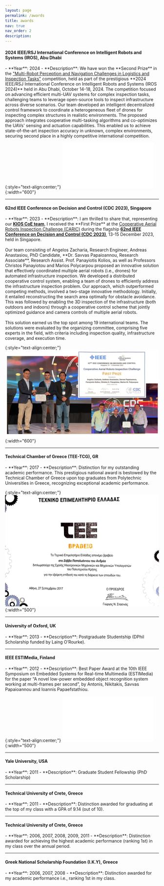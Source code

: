 ```yaml
---
layout: page
permalink: /awards
title: awards
nav: true
nav_order: 2
description:
---
```


<h4>2024 IEEE/RSJ International Conference on Intelligent Robots and Systems (IROS), Abu Dhabi</h4>
- **Year**: 2024
- **Description**: We have won the **Second Prize** in the <a href="https://www.iros2024-cartin.com/index.html" target="_blank">"Multi-Robot Perception and Navigation Challenges in Logistics and Inspection Tasks"</a> competition, held as part of the prestigious **2024 IEEE/RSJ International Conference on Intelligent Robots and Systems (IROS 2024)** held in Abu Dhabi, October 14-18, 2024. The competition focused on advancing efficient multi-UAV systems for complex inspection tasks, challenging teams to leverage open-source tools to inspect infrastructure across diverse scenarios. Our team developed an intelligent decentralized control framework to coordinate a heterogeneous fleet of drones for inspecting complex structures in realistic environments. The proposed approach integrates cooperative multi-tasking algorithms and co-optimizes the UAVs' sensing and actuation capabilities. This enabled us to achieve state-of-the-art inspection accuracy in unknown, complex environments, securing second place in a highly competitive international competition.

{:style="text-align:center;"}
![IROS 2024 Award](/assets/pdf/IROS_award.pdf){:width="600"}
<hr>



<h4>62nd IEEE Conference on Decision and Control (CDC 2023), Singapore</h4>
- **Year**: 2023
- **Description**: I am thrilled to share that, representing our <b><a href="https://www.linkedin.com/posts/savvas-papaioannou1_we-are-thrilled-to-share-that-our-kios-research-activity-7143188920728526848-Atfc?utm_source=share&utm_medium=member_desktop" target="_blank">KIOS CoE team</a></b>, I received the **First Prize** at the <a href="https://cdc2023.ieeecss.org/cooperative-aerial-robots-inspection-challenge/" target="_blank">Cooperative Aerial Robots Inspection Challenge (CARIC)</a> during the flagship <b><a href="https://cdc2023.ieeecss.org" target="_blank">62nd IEEE Conference on Decision and Control (CDC 2023)</a></b>, 13-15 December 2023, held in Singapore. <br> <br> Our team consisting of Angelos Zacharia, Research Engineer, Andreas Anastasiou, PhD Candidate, **Dr. Savvas Papaioannou, Research Associate**, Research Assist. Prof. Panayiotis Kolios, as well as Professors Christos Panayiotou and Marios Polycarpou proposed an innovative solution that effectively coordinated multiple aerial robots (i.e., drones) for automated infrastructure inspection. We developed a distributed cooperative control system, enabling a team of drones to efficiently address the infrastructure inspection problem. Our approach, which outperformed competing methods, involved a two-stage innovative methodology. Initially, it entailed reconstructing the search area optimally for obstacle avoidance. This was followed by enabling the 3D inspection of the infrastructure (both outdoors and indoors) through a cooperative control scheme that jointly optimized guidance and camera controls of multiple aerial robots.<br> <br>This solution earned us the top spot among 19 international teams. The solutions were evaluated by the organizing committee, comprising five experts in the field, with criteria including inspection quality, infrastructure coverage, and execution time.

{:style="text-align:center;"}
![CDC 2023 Award](/assets/img/cdc_prize.jpg){:width="600"}
<hr>

<h4>Technical Chamber of Greece (TEE-TCG), GR</h4>
- **Year**: 2017
- **Description**: Distinction for my outstanding academic performance. This prestigious national award is bestowed by the Technical Chamber of Greece upon top graduates from Polytechnic Universities in Greece, recognizing exceptional academic performance.

{:style="text-align:center;"}
![TEE Award](/assets/img/tee.jpg){:width="500"}
<hr>

<h4>University of Oxford, UK</h4>
- **Year**: 2013
- **Description**: Postgraduate Studentship (DPhil Scholarship funded by Laing O’Rourke).
<hr>

<h4>IEEE ESTIMedia, Finland</h4>
- **Year**: 2012
- **Description**: Best Paper Award at the 10th IEEE Symposium on Embedded Systems for Real-time Multimedia (ESTIMedia) for the paper “A novel low-power embedded object recognition system working at multi-frames per second”, by Antonis, Nikitakis, Savvas Papaioannou and Ioannis Papaefstathiou.

{:style="text-align:center;"}
![estiMedia](/assets/pdf/bestPaper.pdf){:width="500"}
<hr>

<h4>Yale University, USA</h4>
- **Year**: 2011
- **Description**: Graduate Student Fellowship (PhD Scholarship)
<hr>

<h4>Technical University of Crete, Greece</h4>
- **Year**: 2011
- **Description**: Distinction awarded for graduating at the top of my class with a GPA of 9.14 (out of 10).
<hr>

<h4>Technical University of Crete, Greece</h4>
- **Year**: 2006, 2007, 2008, 2009, 2011
- **Description**: Distinction awarded for achieving the highest academic performance (ranking 1st) in my class over the annual period.
<hr>

<h4>Greek National Scholarship Foundation (I.K.Y), Greece</h4>
- **Year**: 2006, 2007, 2008
- **Description**: Distinction awarded for my academic performance i.e., ranking 1st in my class.







